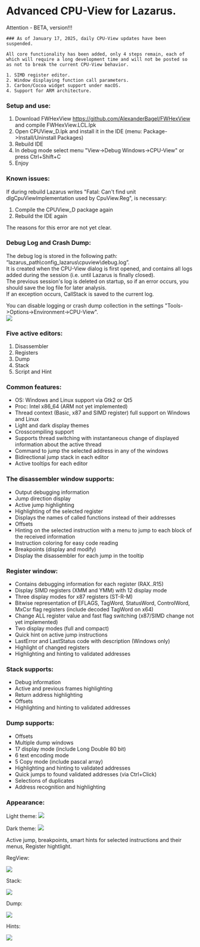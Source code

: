 Advanced CPU-View for Lazarus.
================

Attention - BETA, version!!!

``` 
### As of January 17, 2025, daily CPU-View updates have been suspended.  

All core functionality has been added, only 4 steps remain, each of which will require a long development time and will not be posted so as not to break the current CPU-View behavior.  

1. SIMD register editor.
2. Window displaying function call parameters.
3. Carbon/Cocoa widget support under macOS.
4. Support for ARM architecture.
```

### Setup and use: 
1. Download FWHexView https://github.com/AlexanderBagel/FWHexView and compile FWHexView.LCL.lpk
2. Open CPUView_D.lpk and install it in the IDE (menu: Package->Install/Uninstall Packages) 
3. Rebuild IDE
4. In debug mode select menu "View->Debug Windows->CPU-View" or press Ctrl+Shift+C
5. Enjoy

### Known issues:
If during rebuild Lazarus writes "Fatal: Can't find unit dlgCpuViewImplementation used by CpuView.Reg", is necessary:
1. Compile the CPUView_D package again
2. Rebuild the IDE again  

The reasons for this error are not yet clear.

### Debug Log and Crash Dump:
The debug log is stored in the following path: “lazarus_path\config_lazarus\cpuview\debug.log”.  
It is created when the CPU-View dialog is first opened, and contains all logs added during the session (i.e. until Lazarus is finally closed).  
The previous session's log is deleted on startup, so if an error occurs, you should save the log file for later analysis.  
If an exception occurs, CallStack is saved to the current log.  
  
You can disable logging or crash dump collection in the settings "Tools->Options->Environment->CPU-View".  
![](https://raw.githubusercontent.com/AlexanderBagel/CPUView/main/img/settings.png)

### Five active editors:
1. Disassembler
2. Registers
3. Dump
4. Stack
5. Script and Hint

### Common features:
* OS: Windows and Linux support via Gtk2 or Qt5
* Proc: Intel x86_64 (ARM not yet implemented)
* Thread context (Basic, x87 and SIMD register) full support on Windows and Linux
* Light and dark display themes
* Crosscompiling support
* Supports thread switching with instantaneous change of displayed information about the active thread
* Command to jump the selected address in any of the windows
* Bidirectional jump stack in each editor
* Active tooltips for each editor

### The disassembler window supports:
* Output debugging information
* Jump direction display
* Active jump highlighting
* Highlighting of the selected register
* Displays the names of called functions instead of their addresses
* Offsets
* Hinting on the selected instruction with a menu to jump to each block of the received information
* Instruction coloring for easy code reading
* Breakpoints (display and modify)
* Display the disassembler for each jump in the tooltip

### Register window:
* Contains debugging information for each register (RAX..R15)
* Display SIMD registers (XMM and YMM) with 12 display mode
* Three display modes for x87 registers (ST-R-M)
* Bitwise representation of EFLAGS, TagWord, StatusWord, ControlWord, MxCsr flag registers (include decoded TagWord on x64)
* Change ALL register value and fast flag switching (x87/SIMD change not yet implemented)
* Two display modes (full and compact)
* Quick hint on active jump instructions
* LastError and LastStatus code with description (Windows only)
* Highlight of changed registers
* Highlighting and hinting to validated addresses

### Stack supports:
* Debug information
* Active and previous frames highlighting
* Return address highlighting
* Offsets
* Highlighting and hinting to validated addresses

### Dump supports:
* Offsets
* Multiple dump windows
* 17 display mode (include Long Double 80 bit)
* 6 text encoding mode
* 5 Copy mode (include pascal array)
* Highlighting and hinting to validated addresses
* Quick jumps to found validated addresses (via Ctrl+Click)
* Selections of duplicates
* Address recognition and highlighting

### Appearance:

Light theme:
![](https://raw.githubusercontent.com/AlexanderBagel/CPUView/main/img/light.png)

Dark theme:
![](https://raw.githubusercontent.com/AlexanderBagel/CPUView/main/img/dark.png)

Active jump, breakpoints, smart hints for selected instructions and their menus, Register hightlight.

RegView:

<img src="https://raw.githubusercontent.com/AlexanderBagel/CPUView/main/img/regview.png"/>

Stack:

<img src="https://raw.githubusercontent.com/AlexanderBagel/CPUView/main/img/stackview.png"/>

Dump:

<img src="https://raw.githubusercontent.com/AlexanderBagel/CPUView/main/img/dumpview.png"/>

Hints:

<img src="https://raw.githubusercontent.com/AlexanderBagel/CPUView/main/img/hints.png"/>

